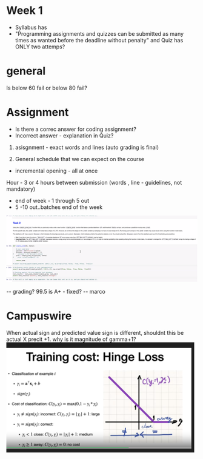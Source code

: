 # Week 1

- Syllabus has 
- "Programming assignments and quizzes can be submitted as many times as wanted before the deadline without penalty" and Quiz has ONLY two attemps?

# general
Is below 60 fail or below 80 fail?

# Assignment

- Is there a correc answer for coding assignment?
- Incorrect answer - explanation in Quiz?
1. asisgnment - exact words and lines (auto grading is final)

2. General schedule that we can expect on the course
- incremental opening - all at once 


Hour - 3 or 4 hours between submission
(words , line - guidelines, not mandatory)
- end of week - 1 through 5 out
- 5 -10 out..batches end of the week

![alt text](image-1.png)

-- grading? 99.5 is A+ - fixed?
-- marco

# Campuswire

When actual sign and predicted value sign is different, shouldnt this be actual X precit +1.
why is it magnitude of gamma+1?
![alt text](image-2.png)
